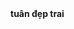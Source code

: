 <!DOCTYPE html>
<html lang="en">
<head>
    <meta charset="UTF-8">
    <meta http-equiv="X-UA-Compatible" content="IE=edge">
    <meta name="viewport" content="width=device-width, initial-scale=1.0">
    <title>mở đầu</title>
</head>
<body>
    <strong>tuân đẹp trai</strong>

</body>
</html>